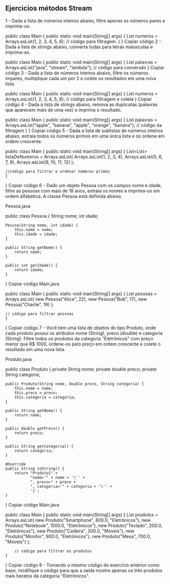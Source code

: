 ## Ejercicios métodos Stream

1 - Dada a lista de números inteiros abaixo, filtre apenas os números pares e imprima-os.

public class Main {
    public static void main(String[] args) {
        List<Integer> numeros = Arrays.asList(1, 2, 3, 4, 5, 6);
        // código para filtragem.
    }
}
Copiar código
2 - Dada a lista de strings abaixo, converta todas para letras maiúsculas e imprima-as.

public class Main {
    public static void main(String[] args) {
        List<String> palavras = Arrays.asList("java", "stream", "lambda");
        // código para conversão
    }
Copiar código
3 - Dada a lista de números inteiros abaixo, filtre os números ímpares, multiplique cada um por 2 e colete os resultados em uma nova lista.

public class Main {
    public static void main(String[] args) {
        List<Integer> numeros = Arrays.asList(1, 2, 3, 4, 5, 6);
        // código para filtragem e coleta
    }
Copiar código
4 - Dada a lista de strings abaixo, remova as duplicatas (palavras que aparecem mais de uma vez) e imprima o resultado.

public class Main {
    public static void main(String[] args) {
        List<String> palavras = Arrays.asList("apple", "banana", "apple", "orange", "banana");
        // código da filtragem 
    }
}
Copiar código
5 - Dada a lista de sublistas de números inteiros abaixo, extraia todos os números primos em uma única lista e os ordene em ordem crescente.

public class Main {
    public static void main(String[] args) {
        List<List<Integer>> listaDeNumeros = Arrays.asList(
            Arrays.asList(1, 2, 3, 4),
            Arrays.asList(5, 6, 7, 8),
            Arrays.asList(9, 10, 11, 12)
        );

    //código para filtrar e ordenar números primos
    }
}
Copiar código
6 - Dado um objeto Pessoa com os campos nome e idade, filtre as pessoas com mais de 18 anos, extraia os nomes e imprima-os em ordem alfabética. A classe Pessoa está definida abaixo.

Pessoa.java

public class Pessoa {
    String nome;
    int idade;

    Pessoa(String nome, int idade) {
        this.nome = nome;
        this.idade = idade;
    }

    public String getNome() {
        return nome;
    }

    public int getIdade() {
        return idade;
    }
}
Copiar código
Main.java

public class Main {
    public static void main(String[] args) {
        List<Pessoa> pessoas = Arrays.asList(
            new Pessoa("Alice", 22),
            new Pessoa("Bob", 17),
            new Pessoa("Charlie", 19)
        );

    // código para filtrar pessoas
    }
}
Copiar código
7 - Você tem uma lista de objetos do tipo Produto, onde cada produto possui os atributos nome (String), preco (double) e categoria (String). Filtre todos os produtos da categoria "Eletrônicos" com preço menor que R$ 1000, ordene-os pelo preço em ordem crescente e colete o resultado em uma nova lista.

Produto.java

public class Produto {
    private String nome;
    private double preco;
    private String categoria;

    public Produto(String nome, double preco, String categoria) {
        this.nome = nome;
        this.preco = preco;
        this.categoria = categoria;
    }

    public String getNome() {
        return nome;
    }

    public double getPreco() {
        return preco;
    }

    public String getCategoria() {
        return categoria;
    }

    @Override
    public String toString() {
        return "Produto{" +
               "nome='" + nome + '\'' +
               ", preco=" + preco +
               ", categoria='" + categoria + '\'' +
               '}';
    }
}
Copiar código
Main.java

public class Main {
    public static void main(String[] args) {
        List<Produto> produtos = Arrays.asList(
            new Produto("Smartphone", 800.0, "Eletrônicos"),
            new Produto("Notebook", 1500.0, "Eletrônicos"),
            new Produto("Teclado", 200.0, "Eletrônicos"),
            new Produto("Cadeira", 300.0, "Móveis"),
            new Produto("Monitor", 900.0, "Eletrônicos"),
            new Produto("Mesa", 700.0, "Móveis")
        );

        // código para filtrar os produtos
    }
}
Copiar código
8 - Tomando o mesmo código do exercício anterior como base, modifique o código para que a saída mostre apenas os três produtos mais baratos da categoria "Eletrônicos".

